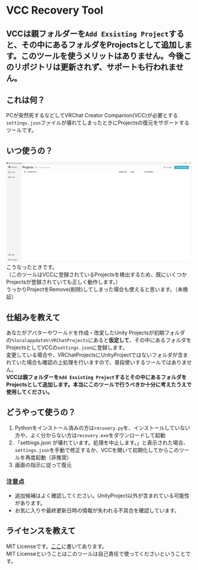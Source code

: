 # VCC Recovery Tool

## VCCは親フォルダーを`Add Exsisting Project`すると、その中にあるフォルダをProjectsとして追加します。このツールを使うメリットはありません。今後このリポジトリは更新されず、サポートも行われません。

## これは何？
PCが突然死するなどしてVRChat Creator Companion(VCC)が必要とする`settings.json`ファイルが壊れてしまったときにProjectsの復元をサポートするツールです。

## いつ使うの？
![Projectが無いVCCのスクリーンショット](Docs/screenshot.png)
こうなったときです。<br>
（このツールはVCCに登録されているProjectsを検出するため、既にいくつかProjectsが登録されていても正しく動作します。）<br>
うっかりProjectをRemove(削除)してしまった場合も使えると思います。（未検証）

## 仕組みを教えて
あなたがアバターやワールドを作成・改変したUnity Projectsが初期フォルダの`%localappdata%\VRChatProjects`にあると**仮定して**、その中にあるフォルダをProjectsとしてVCCの`settings.json`に登録します。<br>
変更している場合や、VRChatProjectsにUnityProjectではないフォルダが含まれていた場合も確認の上処理を行いますので、普段使いするツールではありません。<br>
**VCCは親フォルダーを`Add Exsisting Project`するとその中にあるフォルダをProjectsとして追加します。本当にこのツールで行うべきか十分に考えたうえで使用してください。**

## どうやって使うの？
1. Pythonをインストール済みの方は`recovery.py`を、インストールしていない方や、よく分からない方は`recovery.exe`をダウンロードして起動
1. 「settings.json が壊れています。処理を中止します。」と表示された場合、`settings.json`を手動で修正するか、VCCを開いて初期化してからこのツールを再度起動（非推奨）
1. 画面の指示に従って復元

### 注意点
 - 追加候補はよく確認してください。UnityProject以外が含まれている可能性があります。
 - お気に入りや最終更新日時の情報が失われる不具合を確認しています。

## ライセンスを教えて
MIT Licenseです。[ここ](LICENSE)に書いてあります。<br>
MIT Licenseということはこのツールは自己責任で使ってくださいということです。
